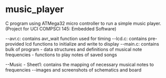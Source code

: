 # music_player
C program using ATMega32 micro controller to run a simple music player. (Project for UCI COMPSCI 145: Embedded Software)

--avr.c: contains avr_wait function used for timing
--lcd.c: contains pre-provided lcd functions to initialize and write to display
--main.c: contains bulk of program
          - data structures and definitions of musical note frequencies
          - functions to play notes of saved songs
          
--Music - Sheet1: contains the mapping of necessary musical notes to frequencies
--images and screenshots of schematics and board
